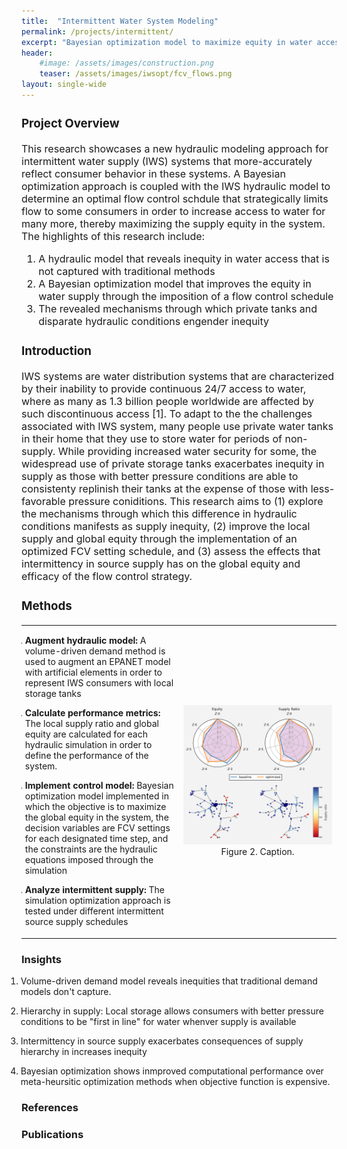 ```yaml
---
title:  "Intermittent Water System Modeling"
permalink: /projects/intermittent/
excerpt: "Bayesian optimization model to maximize equity in water access for consumers"
header:
    #image: /assets/images/construction.png
    teaser: /assets/images/iwsopt/fcv_flows.png
layout: single-wide
---
```


<font size="3">
<h3 id="project-overview">Project Overview</h3>
<p>This research showcases a new hydraulic modeling approach for intermittent water supply (IWS) systems that more-accurately reflect consumer behavior in these systems. A Bayesian optimization approach is coupled with the IWS hydraulic model to determine an optimal flow control schdule that strategically limits flow to some consumers in order to increase access to water for many more, thereby maximizing the supply equity in the system. The highlights of this research include: </p>
<ol>
<li>A hydraulic model that reveals inequity in water access that is not captured with traditional methods</li>
<li>A Bayesian optimization model that improves the equity in water supply through the imposition of a flow control schedule</li>
<li>The revealed mechanisms through which private tanks and disparate hydraulic conditions engender inequity </li>
</ol>
<h3 id="introduction">Introduction</h3>
<p>IWS systems are water distribution systems that are characterized by their inability to provide continuous 24/7 access to water, where as many as 1.3 billion people worldwide are affected by such discontinuous access [1]. To adapt to the the challenges associated with IWS system, many people use private water tanks in their home that they use to store water for periods of non-supply. While providing increased water security for some, the widespread use of private storage tanks exacerbates inequity in supply as those with better pressure conditions are able to consistenty replinish their tanks at the expense of those with less-favorable pressure coniditions. This research aims to (1) explore the mechanisms through which this difference in hydraulic conditions manifests as supply inequity, (2) improve the local supply and global equity through the implementation of an optimized FCV setting schedule, and (3) assess the effects that intermittency in source supply has on the global equity and efficacy of the flow control strategy.</p>
<h3 id="methods">Methods</h3>
</font>

<table cellspacing="0" cellpadding="0">
<thead>
</thead>
<tbody>
<tr>
<td style="text-align:left" style="width:50%">
<ol style="margin-left:-25px">
<li><p><strong>Augment hydraulic model:</strong> A volume-driven demand method is used to augment an EPANET model with artificial elements in order to represent IWS consumers with local storage tanks</p>
</li>
<li><p><strong>Calculate performance metrics:</strong> The local supply ratio and global equity are calculated for each hydraulic simulation in order to define the performance of the system.</p>
</li>
<li><p><strong>Implement control model:</strong> Bayesian optimization model implemented in which the objective is to maximize the global equity in the system, the decision variables are FCV settings for each designated time step, and the constraints are the hydraulic equations imposed through the simulation </p>
</li>
<li><p><strong>Analyze intermittent supply:</strong> The simulation optimization approach is tested under different intermittent source supply schedules</p>
</li>
</ol>


</td>
<td style="width:50%"><img src="/assets/images/iwsopt/results.png">
<center>Figure 2. Caption.</center> </td>
</tr>
</tbody>
</table>

<h3 id="insights">Insights</h3>
<ol style="margin-left:-25px">
    <li><p>Volume-driven demand model reveals inequities that traditional demand models don't capture.</p></li>
    <li><p>Hierarchy in supply: Local storage allows consumers with better pressure conditions to be "first in line" for water whenver supply is available</p></li>
    <li><p>Intermittency in source supply exacerbates consequences of supply hierarchy in increases inequity</p></li>
    <li><p>Bayesian optimization shows inmproved computational performance over meta-heursitic optimization methods when objective function is expensive.</p></li>
</ol>
<h3 id="references">References</h3>
<h3 id="publications">Publications</h3>


